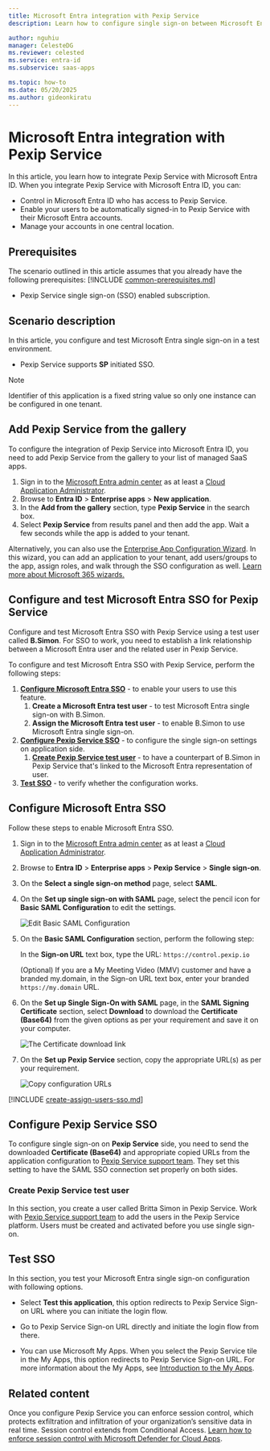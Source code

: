```yaml
---
title: Microsoft Entra integration with Pexip Service
description: Learn how to configure single sign-on between Microsoft Entra ID and Pexip Service.

author: nguhiu
manager: CelesteDG
ms.reviewer: celested
ms.service: entra-id
ms.subservice: saas-apps

ms.topic: how-to
ms.date: 05/20/2025
ms.author: gideonkiratu
---
```

# Microsoft Entra integration with Pexip Service

In this article,  you learn how to integrate Pexip Service with Microsoft Entra ID. When you integrate Pexip Service with Microsoft Entra ID, you can:

* Control in Microsoft Entra ID who has access to Pexip Service.
* Enable your users to be automatically signed-in to Pexip Service with their Microsoft Entra accounts.
* Manage your accounts in one central location.

## Prerequisites
The scenario outlined in this article assumes that you already have the following prerequisites:
[!INCLUDE [common-prerequisites.md](~/identity/saas-apps/includes/common-prerequisites.md)]
* Pexip Service single sign-on (SSO) enabled subscription.

## Scenario description

In this article,  you configure and test Microsoft Entra single sign-on in a test environment.

* Pexip Service supports **SP** initiated SSO.

> [!NOTE]
> Identifier of this application is a fixed string value so only one instance can be configured in one tenant.

## Add Pexip Service from the gallery

To configure the integration of Pexip Service into Microsoft Entra ID, you need to add Pexip Service from the gallery to your list of managed SaaS apps.

1. Sign in to the [Microsoft Entra admin center](https://entra.microsoft.com) as at least a [Cloud Application Administrator](~/identity/role-based-access-control/permissions-reference.md#cloud-application-administrator).
1. Browse to **Entra ID** > **Enterprise apps** > **New application**.
1. In the **Add from the gallery** section, type **Pexip Service** in the search box.
1. Select **Pexip Service** from results panel and then add the app. Wait a few seconds while the app is added to your tenant.

 Alternatively, you can also use the [Enterprise App Configuration Wizard](https://portal.office.com/AdminPortal/home?Q=Docs#/azureadappintegration). In this wizard, you can add an application to your tenant, add users/groups to the app, assign roles, and walk through the SSO configuration as well. [Learn more about Microsoft 365 wizards.](/microsoft-365/admin/misc/azure-ad-setup-guides)

<a name='configure-and-test-azure-ad-sso-for-pexip-service'></a>

## Configure and test Microsoft Entra SSO for Pexip Service

Configure and test Microsoft Entra SSO with Pexip Service using a test user called **B.Simon**. For SSO to work, you need to establish a link relationship between a Microsoft Entra user and the related user in Pexip Service.

To configure and test Microsoft Entra SSO with Pexip Service, perform the following steps:

1. **[Configure Microsoft Entra SSO](#configure-azure-ad-sso)** - to enable your users to use this feature.
    1. **Create a Microsoft Entra test user** - to test Microsoft Entra single sign-on with B.Simon.
    1. **Assign the Microsoft Entra test user** - to enable B.Simon to use Microsoft Entra single sign-on.
2. **[Configure Pexip Service SSO](#configure-pexip-service-sso)** - to configure the single sign-on settings on application side.
    1. **[Create Pexip Service test user](#create-pexip-service-test-user)** - to have a counterpart of B.Simon in Pexip Service that's linked to the Microsoft Entra representation of user.
3. **[Test SSO](#test-sso)** - to verify whether the configuration works.

<a name='configure-azure-ad-sso'></a>

## Configure Microsoft Entra SSO

Follow these steps to enable Microsoft Entra SSO.

1. Sign in to the [Microsoft Entra admin center](https://entra.microsoft.com) as at least a [Cloud Application Administrator](~/identity/role-based-access-control/permissions-reference.md#cloud-application-administrator).
1. Browse to **Entra ID** > **Enterprise apps** > **Pexip Service** > **Single sign-on**.
1. On the **Select a single sign-on method** page, select **SAML**.
1. On the **Set up single sign-on with SAML** page, select the pencil icon for **Basic SAML Configuration** to edit the settings.

   ![Edit Basic SAML Configuration](common/edit-urls.png)

1. On the **Basic SAML Configuration** section, perform the following step:

    In the **Sign-on URL** text box, type the URL: `https://control.pexip.io`
    
    (Optional) If you are a My Meeting Video (MMV) customer and have a branded my.domain, in the Sign-on URL text box, enter your branded `https://my.domain` URL.

1. On the **Set up Single Sign-On with SAML** page, in the **SAML Signing Certificate** section, select **Download** to download the **Certificate (Base64)** from the given options as per your requirement and save it on your computer.

	![The Certificate download link](common/certificatebase64.png)

1. On the **Set up Pexip Service** section, copy the appropriate URL(s) as per your requirement.

	![Copy configuration URLs](common/copy-configuration-urls.png)

<a name='create-an-azure-ad-test-user'></a>

[!INCLUDE [create-assign-users-sso.md](~/identity/saas-apps/includes/create-assign-users-sso.md)]

## Configure Pexip Service SSO

To configure single sign-on on **Pexip Service** side, you need to send the downloaded **Certificate (Base64)** and appropriate copied URLs from the application configuration to [Pexip Service support team](https://help.pexip.com). They set this setting to have the SAML SSO connection set properly on both sides.

### Create Pexip Service test user

In this section, you create a user called Britta Simon in Pexip Service. Work with [Pexip Service support team](https://help.pexip.com) to add the users in the Pexip Service platform. Users must be created and activated before you use single sign-on.

## Test SSO

In this section, you test your Microsoft Entra single sign-on configuration with following options. 

* Select **Test this application**, this option redirects to Pexip Service Sign-on URL where you can initiate the login flow. 

* Go to Pexip Service Sign-on URL directly and initiate the login flow from there.

* You can use Microsoft My Apps. When you select the Pexip Service tile in the My Apps, this option redirects to Pexip Service Sign-on URL. For more information about the My Apps, see [Introduction to the My Apps](https://support.microsoft.com/account-billing/sign-in-and-start-apps-from-the-my-apps-portal-2f3b1bae-0e5a-4a86-a33e-876fbd2a4510).

## Related content

Once you configure Pexip Service you can enforce session control, which protects exfiltration and infiltration of your organization’s sensitive data in real time. Session control extends from Conditional Access. [Learn how to enforce session control with Microsoft Defender for Cloud Apps](/cloud-app-security/proxy-deployment-aad).
